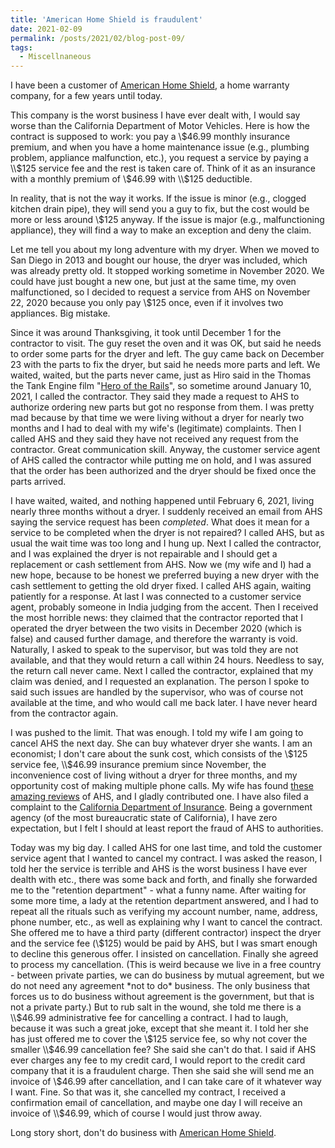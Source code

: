 ```yaml
---
title: 'American Home Shield is fraudulent'
date: 2021-02-09
permalink: /posts/2021/02/blog-post-09/
tags:
  - Miscellnaneous
---
```


I have been a customer of [American Home Shield](https://www.ahs.com/), a home warranty company, for a few years until today.

This company is the worst business I have ever dealt with, I would say worse than the California Department of Motor Vehicles. 
Here is how the contract is supposed to work: you pay a \\$46.99 monthly insurance premium, and when you have a home maintenance issue 
(e.g., plumbing problem, appliance malfunction, etc.), you request a service by paying a \\$125 service fee and the rest is taken care of. 
Think of it as an insurance with a monthly premium of \\$46.99 with \\$125 deductible.

In reality, that is not the way it works. If the issue is minor (e.g., clogged kitchen drain pipe), they will send you a guy to fix, but 
the cost would be more or less around \\$125 anyway. If the issue is major (e.g., malfunctioning appliance), they will find a way to make 
an exception and deny the claim.

Let me tell you about my long adventure with my dryer. When we moved to San Diego in 2013 and bought our house, the dryer was included, 
which was already pretty old. It stopped working sometime in November 2020. We could have just bought a new one, but just at the same time, 
my oven malfunctioned, so I decided to request a service from AHS on November 22, 2020 because you only pay \\$125 once, 
even if it involves two appliances. Big mistake. 

Since it was around Thanksgiving, it took until December 1 for the contractor to visit. The guy reset the oven and it was OK, but said he 
needs to order some parts for the dryer and left. The guy came back on December 23 with the parts to fix the dryer, but said he needs more 
parts and left. We waited, waited, but the parts never came, just as Hiro said in the Thomas the Tank Engine film 
"[Hero of the Rails](https://en.wikipedia.org/wiki/Hero_of_the_Rails)", so sometime around January 10, 2021, I called the contractor. They said they made a request 
to AHS to authorize ordering new parts but got no response from them. I was pretty mad because by that time we were living without a dryer for 
nearly two months and I had to deal with my wife's (legitimate) complaints. Then I called AHS and they said they have not received 
any request from the contractor. Great communication skill. Anyway, the customer service agent of AHS called the contractor while putting me 
on hold, and I was assured that the order has been authorized and the dryer should be fixed once the parts arrived.

I have waited, waited, and nothing happened until February 6, 2021, living nearly three months without a dryer. 
I suddenly received an email from AHS saying the service request has been 
*completed*. What does it mean for a service to be completed when the dryer is not repaired? I called AHS, but as usual the wait time was too long and I hung up. 
Next I called the contractor, and I was explained the dryer is not repairable and I should get a replacement or cash settlement from AHS. 
Now we (my wife and I) had a new hope, because to be honest we preferred buying a new dryer with the cash settlement to getting the old dryer fixed. 
I called AHS again, waiting patiently for a response. At last I was connected to a customer service agent, probably someone in India judging from the 
accent. Then I received the most horrible news: they claimed that the contractor reported that I operated the dryer between the two visits in December 2020 
(which is false) and caused further damage, and therefore the warranty is void. Naturally, I asked to speak to the supervisor, but was told they are not 
available, and that they would return a call within 24 hours. Needless to say, the return call never came. Next I called the contractor, explained that 
my claim was denied, and I requested an explanation. The person I spoke to said such issues are handled by the supervisor, who was of course not available 
at the time, and who would call me back later. I have never heard from the contractor again.

I was pushed to the limit. That was enough. I told my wife I am going to cancel AHS the next day. She can buy whatever dryer she wants. I am an economist; I 
don't care about the sunk cost, which consists of the \\$125 service fee, \\$46.99 insurance premium since November, the inconvenience cost of living without 
a dryer for three months, and my opportunity cost of making multiple phone calls. 
My wife has found [these amazing reviews](https://www.trustpilot.com/review/ahs.com) of AHS, and I gladly contributed one. I have also 
filed a complaint to the [California Department of Insurance](http://www.insurance.ca.gov/01-consumers/101-help/). Being a government agency (of the 
most bureaucratic state of California), I have zero expectation, but I felt I should at least report the fraud of AHS to authorities.

Today was my big day. I called AHS for one last time, and told the customer service agent that I wanted to cancel my contract. I was asked the reason, I told 
her the service is terrible and AHS is the worst business I have ever dealth with etc., there was some back and forth, and finally she forwarded me to the 
"retention department" - what a funny name. After waiting for some more time, a lady at the retention department answered, and I had to repeat all the rituals 
such as verifying my account number, name, address, phone number, etc., as well as explaining why I want to cancel the contract. She offered me to have a third 
party (different contractor) inspect the dryer and the service fee (\\$125) would be paid by AHS, but I was smart enough to decline this generous offer. 
I insisted on cancellation. Finally she agreed to process my cancellation. (This is weird because we live in a free country - between private parties, 
we can do business by mutual agreement, but we do not need any agreement *not to do* business. The only business that forces us to do business without agreement 
is the government, but that is not a private party.) But to rub salt in the wound, she told me there is a \\$46.99 administrative fee for cancelling a contract. 
I had to laugh, because it was such a great joke, except that she meant it. I told her she has just offered me to cover the \\$125 service fee, so why not cover the 
smaller \\$46.99 cancellation fee? She said she can't do that. I said if AHS ever charges any fee to my credit card, 
I would report to the credit card company that it is a fraudulent charge. Then she said she will send me an invoice of \\$46.99 after cancellation, 
and I can take care of it whatever way I want. Fine. So that was it, she cancelled 
my contract, I received a confirmation email of cancellation, and maybe one day I will receive an invoice of \\$46.99, which of course I would just throw away.

Long story short, don't do business with [American Home Shield](https://www.ahs.com/).
